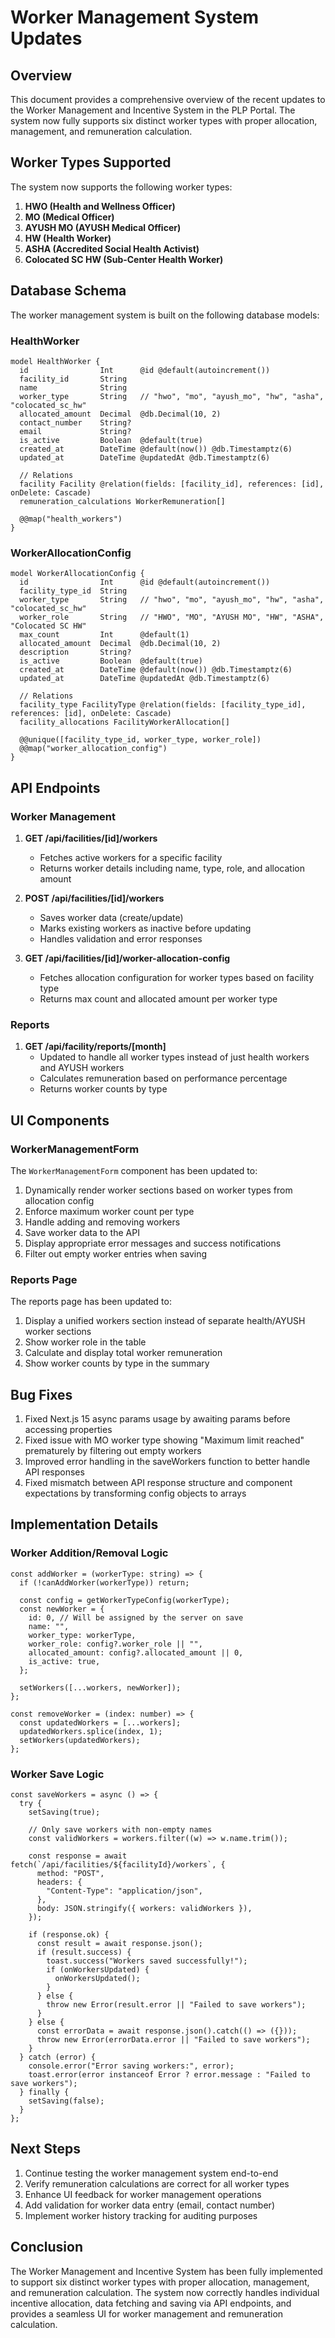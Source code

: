 # Worker Management System Updates

## Overview

This document provides a comprehensive overview of the recent updates to the Worker Management and Incentive System in the PLP Portal. The system now fully supports six distinct worker types with proper allocation, management, and remuneration calculation.

## Worker Types Supported

The system now supports the following worker types:

1. **HWO (Health and Wellness Officer)**
2. **MO (Medical Officer)**
3. **AYUSH MO (AYUSH Medical Officer)**
4. **HW (Health Worker)**
5. **ASHA (Accredited Social Health Activist)**
6. **Colocated SC HW (Sub-Center Health Worker)**

## Database Schema

The worker management system is built on the following database models:

### HealthWorker

```prisma
model HealthWorker {
  id                Int      @id @default(autoincrement())
  facility_id       String
  name              String
  worker_type       String   // "hwo", "mo", "ayush_mo", "hw", "asha", "colocated_sc_hw"
  allocated_amount  Decimal  @db.Decimal(10, 2)
  contact_number    String?
  email             String?
  is_active         Boolean  @default(true)
  created_at        DateTime @default(now()) @db.Timestamptz(6)
  updated_at        DateTime @updatedAt @db.Timestamptz(6)

  // Relations
  facility Facility @relation(fields: [facility_id], references: [id], onDelete: Cascade)
  remuneration_calculations WorkerRemuneration[]

  @@map("health_workers")
}
```

### WorkerAllocationConfig

```prisma
model WorkerAllocationConfig {
  id                Int      @id @default(autoincrement())
  facility_type_id  String
  worker_type       String   // "hwo", "mo", "ayush_mo", "hw", "asha", "colocated_sc_hw"
  worker_role       String   // "HWO", "MO", "AYUSH MO", "HW", "ASHA", "Colocated SC HW"
  max_count         Int      @default(1)
  allocated_amount  Decimal  @db.Decimal(10, 2)
  description       String?
  is_active         Boolean  @default(true)
  created_at        DateTime @default(now()) @db.Timestamptz(6)
  updated_at        DateTime @updatedAt @db.Timestamptz(6)

  // Relations
  facility_type FacilityType @relation(fields: [facility_type_id], references: [id], onDelete: Cascade)
  facility_allocations FacilityWorkerAllocation[]

  @@unique([facility_type_id, worker_type, worker_role])
  @@map("worker_allocation_config")
}
```

## API Endpoints

### Worker Management

1. **GET /api/facilities/[id]/workers**
   - Fetches active workers for a specific facility
   - Returns worker details including name, type, role, and allocation amount

2. **POST /api/facilities/[id]/workers**
   - Saves worker data (create/update)
   - Marks existing workers as inactive before updating
   - Handles validation and error responses

3. **GET /api/facilities/[id]/worker-allocation-config**
   - Fetches allocation configuration for worker types based on facility type
   - Returns max count and allocated amount per worker type

### Reports

1. **GET /api/facility/reports/[month]**
   - Updated to handle all worker types instead of just health workers and AYUSH workers
   - Calculates remuneration based on performance percentage
   - Returns worker counts by type

## UI Components

### WorkerManagementForm

The `WorkerManagementForm` component has been updated to:

1. Dynamically render worker sections based on worker types from allocation config
2. Enforce maximum worker count per type
3. Handle adding and removing workers
4. Save worker data to the API
5. Display appropriate error messages and success notifications
6. Filter out empty worker entries when saving

### Reports Page

The reports page has been updated to:

1. Display a unified workers section instead of separate health/AYUSH worker sections
2. Show worker role in the table
3. Calculate and display total worker remuneration
4. Show worker counts by type in the summary

## Bug Fixes

1. Fixed Next.js 15 async params usage by awaiting params before accessing properties
2. Fixed issue with MO worker type showing "Maximum limit reached" prematurely by filtering out empty workers
3. Improved error handling in the saveWorkers function to better handle API responses
4. Fixed mismatch between API response structure and component expectations by transforming config objects to arrays

## Implementation Details

### Worker Addition/Removal Logic

```tsx
const addWorker = (workerType: string) => {
  if (!canAddWorker(workerType)) return;
  
  const config = getWorkerTypeConfig(workerType);
  const newWorker = {
    id: 0, // Will be assigned by the server on save
    name: "",
    worker_type: workerType,
    worker_role: config?.worker_role || "",
    allocated_amount: config?.allocated_amount || 0,
    is_active: true,
  };
  
  setWorkers([...workers, newWorker]);
};

const removeWorker = (index: number) => {
  const updatedWorkers = [...workers];
  updatedWorkers.splice(index, 1);
  setWorkers(updatedWorkers);
};
```

### Worker Save Logic

```tsx
const saveWorkers = async () => {
  try {
    setSaving(true);

    // Only save workers with non-empty names
    const validWorkers = workers.filter((w) => w.name.trim());

    const response = await fetch(`/api/facilities/${facilityId}/workers`, {
      method: "POST",
      headers: {
        "Content-Type": "application/json",
      },
      body: JSON.stringify({ workers: validWorkers }),
    });

    if (response.ok) {
      const result = await response.json();
      if (result.success) {
        toast.success("Workers saved successfully!");
        if (onWorkersUpdated) {
          onWorkersUpdated();
        }
      } else {
        throw new Error(result.error || "Failed to save workers");
      }
    } else {
      const errorData = await response.json().catch(() => ({}));
      throw new Error(errorData.error || "Failed to save workers");
    }
  } catch (error) {
    console.error("Error saving workers:", error);
    toast.error(error instanceof Error ? error.message : "Failed to save workers");
  } finally {
    setSaving(false);
  }
};
```

## Next Steps

1. Continue testing the worker management system end-to-end
2. Verify remuneration calculations are correct for all worker types
3. Enhance UI feedback for worker management operations
4. Add validation for worker data entry (email, contact number)
5. Implement worker history tracking for auditing purposes

## Conclusion

The Worker Management and Incentive System has been fully implemented to support six distinct worker types with proper allocation, management, and remuneration calculation. The system now correctly handles individual incentive allocation, data fetching and saving via API endpoints, and provides a seamless UI for worker management and remuneration calculation.
